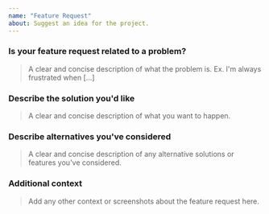 ```yaml
---
name: "Feature Request"
about: Suggest an idea for the project.
---
```


### Is your feature request related to a problem?
> A clear and concise description of what the problem is. Ex. I'm always frustrated when [...]

### Describe the solution you'd like
> A clear and concise description of what you want to happen.

### Describe alternatives you've considered
> A clear and concise description of any alternative solutions or features you've considered.

### Additional context
> Add any other context or screenshots about the feature request here.
